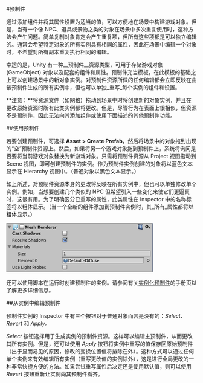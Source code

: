 #预制件

通过添加组件并将其属性设置为适当的值，可以方便地在场景中构建游戏对象。但是，当有一个像 NPC、道具或景物之类的对象在场景中多次重复使用时，这种方法会产生问题。简单复制对象肯定会产生重复项，但所有这些项都是可以独立编辑的。通常会希望特定对象的所有实例具有相同的属性，因此在场景中编辑一个对象时，不希望对所有副本重复执行相同的编辑。

幸运的是，Unity 有一种__预制件__资源类型，可用于存储游戏对象 (GameObject) 对象以及配套的组件和属性。预制件充当模板，在此模板的基础之上可以创建场景中的新对象实例。对预制件资源所做的任何编辑都会立即反映在由该预制件生成的所有实例中，但也可以单独_重写_每个实例的组件和设置。

**注意：**将资源文件（如网格）拖动到场景中时将创建新的对象实例，并且在更改原始资源时所有此类实例都将更改。但是，尽管行为在表面上很相似，但资源不是预制件，因此无法向其添加组件或使用下面描述的其他预制件功能。


##使用预制件

若要创建预制件，可选择 __Asset &gt; Create Prefab__，然后将场景中的对象拖到出现的“空”预制件资源上。然后，如果将另一个游戏对象拖到预制件上，系统将询问是否要将当前游戏对象替换为新游戏对象。只需将预制件资源从 Project 视图拖动到 Scene 视图，即可创建预制件的实例。作为预制件实例创建的对象将以蓝色文本显示在 Hierarchy 视图中。（普通对象以黑色文本显示。）

如上所述，对预制件资源本身的更改将反映在所有实例中，但也可以单独修改单个实例。例如，当想要创建几个类似的 NPC 但希望引入一些变化来使它们更逼真时，这很有用。为了明确区分已重写的属性，此类属性在 Inspector 中的名称标签将以粗体显示。（当一个全新的组件添加到预制件实例时，其_所有_属性都将以粗体显示。）
 
![一个预制件实例上的网格渲染器 (Mesh Renderer) 组件已重写“Cast Shadows”属性](../uploads/Main/PrefabWithOverride.png)

还可以使用脚本在运行时创建预制件的实例。请参阅有关[实例化预制件](InstantiatingPrefabs.html)的手册页以了解更多详细信息。


##从实例中编辑预制件

预制件实例的 Inspector 中有三个按钮对于普通对象而言是没有的：_Select_、_Revert_ 和 _Apply_。

_Select_ 按钮选择用于生成实例的预制件资源。这样可以编辑主预制件，从而更改其所有实例。但是，还可以使用 _Apply_ 按钮将实例中重写的值保存回原始预制件（出于显而易见的原因，修改的变换位置值将排除在外）。这种方式可以通过任何单个实例来有效编辑所有实例（重写更改值的实例除外），这是进行全局更改的一种非常快捷方便的方法。如果尝试重写属性后决定还是使用默认值，则可以使用 _Revert_ 按钮重新让实例向其预制件看齐。

